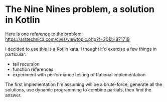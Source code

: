 # The Nine Nines problem, a solution in Kotlin

Here is one reference to the problem: <https://arstechnica.com/civis/viewtopic.php?f=20&t=871719>

I decided to use this is a Kotlin kata. I thought it'd exercise a few things in particular:
- tail recursion
- function references
- experiment with performance testing of Rational implementation

The first implementation I'm assuming will be a brute-force, generate all the solutions, use dynamic programming to combine partials, then find the answer.

